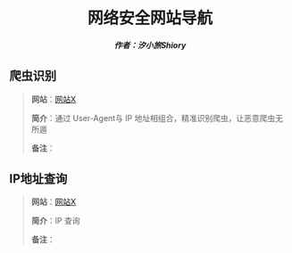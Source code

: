 <center><h1>网络安全网站导航</h1></center>

<center><h5>作者：汐小旅Shiory</h5></center>



## 爬虫识别

> **网站**：[网站X](https://www.pdflibr.com/ )
>
> **简介**：通过 User-Agent与 IP 地址相组合，精准识别爬虫，让恶意爬虫无所遁
>
> **备注**：





## IP地址查询

> **网站**：[网站X](https://pdf-lib.org/Tools/IP )
>
> **简介**：IP 查询
>
> **备注**：